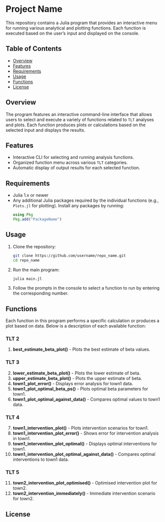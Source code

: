 # Project Name

This repository contains a Julia program that provides an interactive menu for running various analytical and plotting functions. Each function is executed based on the user’s input and displayed on the console.

## Table of Contents
- [Overview](#overview)
- [Features](#features)
- [Requirements](#requirements)
- [Usage](#usage)
- [Functions](#functions)
- [License](#license)

## Overview

The program features an interactive command-line interface that allows users to select and execute a variety of functions related to `TLT` analyses and plots. Each function produces plots or calculations based on the selected input and displays the results.

## Features

- Interactive CLI for selecting and running analysis functions.
- Organized function menu across various `TLT` categories.
- Automatic display of output results for each selected function.

## Requirements

- Julia 1.x or newer
- Any additional Julia packages required by the individual functions (e.g., `Plots.jl` for plotting). Install any packages by running:
  ```julia
  using Pkg
  Pkg.add("PackageName")
  ```

## Usage

1. Clone the repository:
   ```bash
   git clone https://github.com/username/repo_name.git
   cd repo_name
   ```

2. Run the main program:
   ```julia
   julia main.jl
   ```

3. Follow the prompts in the console to select a function to run by entering the corresponding number.

## Functions

Each function in this program performs a specific calculation or produces a plot based on data. Below is a description of each available function:

### TLT 2
1. **best_estimate_beta_plot()** - Plots the best estimate of beta values.

### TLT 3
2. **lower_estimate_beta_plot()** - Plots the lower estimate of beta.
3. **upper_estimate_beta_plot()** - Plots the upper estimate of beta.
4. **town1_plot_error()** - Displays error analysis for town1 data.
5. **town1_plot_optimal_beta_ps()** - Plots optimal beta parameters for town1.
6. **town1_plot_optimal_against_data()** - Compares optimal values to town1 data.

### TLT 4
7. **town1_intervention_plot()** - Plots intervention scenarios for town1.
8. **town1_intervention_plot_error()** - Shows error for intervention analysis in town1.
9. **town1_intervention_plot_optimal()** - Displays optimal interventions for town1.
10. **town1_intervention_plot_optimal_against_data()** - Compares optimal interventions to town1 data.

### TLT 5
11. **town2_intervention_plot_optimised()** - Optimised intervention plot for town2.
12. **town2_intervention_immediately()** - Immediate intervention scenario for town2.

## License

